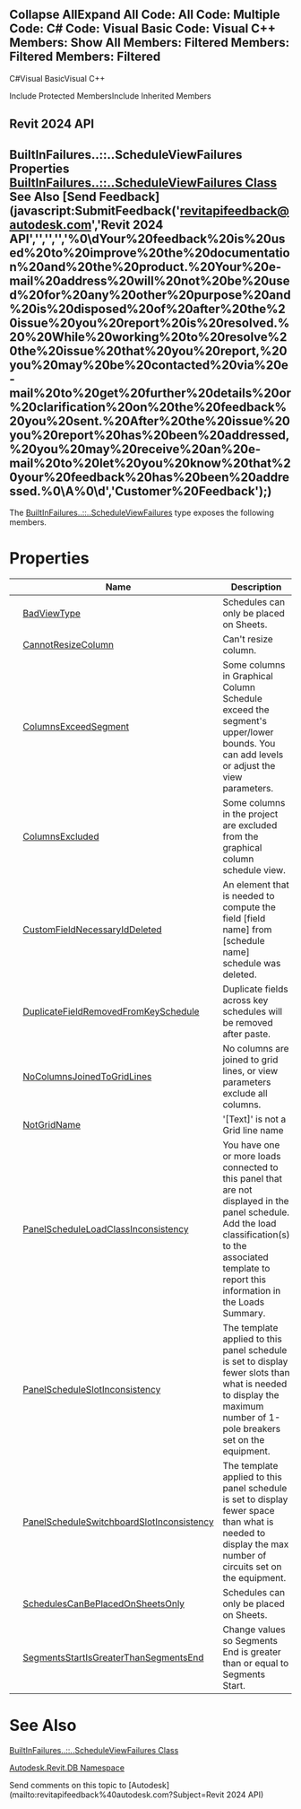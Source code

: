 ﻿

Collapse AllExpand All Code: All Code: Multiple Code: C# Code: Visual Basic Code: Visual C++  Members: Show All Members: Filtered Members: Filtered Members: Filtered   
---  
  
C#Visual BasicVisual C++

Include Protected MembersInclude Inherited Members

Revit 2024 API  
---  
BuiltInFailures..::..ScheduleViewFailures Properties  
[BuiltInFailures..::..ScheduleViewFailures Class](13d33852-f996-21d4-3d9b-f37c90785120.md) See Also [Send Feedback](javascript:SubmitFeedback\('revitapifeedback@autodesk.com','Revit 2024 API','','','','%0\\dYour%20feedback%20is%20used%20to%20improve%20the%20documentation%20and%20the%20product.%20Your%20e-mail%20address%20will%20not%20be%20used%20for%20any%20other%20purpose%20and%20is%20disposed%20of%20after%20the%20issue%20you%20report%20is%20resolved.%20%20While%20working%20to%20resolve%20the%20issue%20that%20you%20report,%20you%20may%20be%20contacted%20via%20e-mail%20to%20get%20further%20details%20or%20clarification%20on%20the%20feedback%20you%20sent.%20After%20the%20issue%20you%20report%20has%20been%20addressed,%20you%20may%20receive%20an%20e-mail%20to%20let%20you%20know%20that%20your%20feedback%20has%20been%20addressed.%0\\A%0\\d','Customer%20Feedback'\);)  
---  
  
The [BuiltInFailures..::..ScheduleViewFailures](13d33852-f996-21d4-3d9b-f37c90785120.md) type exposes the following members.

# Properties

|  | Name | Description |
| --- | --- | --- |
|  | [BadViewType](2d0e2178-8cda-e236-8d82-41cbee676112.md) | Schedules can only be placed on Sheets. |
|  | [CannotResizeColumn](35031c23-4bd0-820d-99b6-1cb511ce4267.md) | Can't resize column. |
|  | [ColumnsExceedSegment](68f3d01a-c7d8-9fa2-6b75-673061bfd09d.md) | Some columns in Graphical Column Schedule exceed the segment's upper/lower bounds. You can add levels or adjust the view parameters. |
|  | [ColumnsExcluded](d8418665-8d3d-4e4f-6223-70829b54fdba.md) | Some columns in the project are excluded from the graphical column schedule view. |
|  | [CustomFieldNecessaryIdDeleted](73cf6bb9-4b9e-7527-27c7-cc27cfdf68ca.md) | An element that is needed to compute the field [field name] from [schedule name] schedule was deleted. |
|  | [DuplicateFieldRemovedFromKeySchedule](72dada0e-854b-c0e4-20d0-eda8827f6b2d.md) | Duplicate fields across key schedules will be removed after paste. |
|  | [NoColumnsJoinedToGridLines](9a6edf67-aca6-33bc-67da-14becb68fb90.md) | No columns are joined to grid lines, or view parameters exclude all columns. |
|  | [NotGridName](a7838760-eed2-597f-a913-ff16a05e18b2.md) | '[Text]' is not a Grid line name |
|  | [PanelScheduleLoadClassInconsistency](5a16e592-7d9c-ce2c-e789-351cad27d829.md) | You have one or more loads connected to this panel that are not displayed in the panel schedule. Add the load classification(s) to the associated template to report this information in the Loads Summary. |
|  | [PanelScheduleSlotInconsistency](9a7e3ae2-c535-c71f-a7ea-c9f8efc19d97.md) | The template applied to this panel schedule is set to display fewer slots than what is needed to display the maximum number of 1-pole breakers set on the equipment. |
|  | [PanelScheduleSwitchboardSlotInconsistency](786d953b-7d20-08aa-231a-be23cf2b3532.md) | The template applied to this panel schedule is set to display fewer space than what is needed to display the max number of circuits set on the equipment. |
|  | [SchedulesCanBePlacedOnSheetsOnly](5890ac31-13e8-6cb9-5c1a-093adbf2734e.md) | Schedules can only be placed on Sheets. |
|  | [SegmentsStartIsGreaterThanSegmentsEnd](7de40863-bce2-07fa-3695-e286d629bf3a.md) | Change values so Segments End is greater than or equal to Segments Start. |
  
# See Also

[BuiltInFailures..::..ScheduleViewFailures Class](13d33852-f996-21d4-3d9b-f37c90785120.md)

[Autodesk.Revit.DB Namespace](87546ba7-461b-c646-cbb1-2cb8f5bff8b2.md)

Send comments on this topic to [Autodesk](mailto:revitapifeedback%40autodesk.com?Subject=Revit 2024 API)
